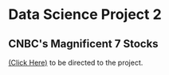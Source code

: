 # Data Science Project 2
## CNBC's Magnificent 7 Stocks

[(Click Here)](StockMarketAnalysisProject.ipynb) to be directed to the project.
